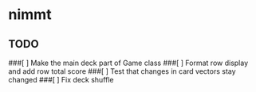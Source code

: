 # nimmt

## TODO
###[ ] Make the main deck part of Game class
###[ ] Format row display and add row total score
###[ ] Test that changes in card vectors stay changed
###[ ] Fix deck shuffle

